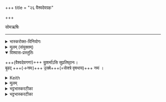 +++
title = "२६ वैश्वदेवग्रहः"

+++

सोमऋषिः

_______
<details><summary>भास्करोक्त-विनियोगः</summary>

1सवितृ-पात्रेण वैश्वदेवं कलशाद् गृह्णाति - सुशर्मेति यजुषा ॥ 
</details>


<details><summary>मूलम् (संयुक्तम्)</summary>

सु॒शर्मा॑ऽसि सुप्रतिष्ठा॒नो बृ॒हदु॒ख्षे नमः॑ ।
</details>

<details open><summary>विश्वास-प्रस्तुतिः</summary>

+++(वैश्वदेवगण!)+++ सु॒शर्मा॑ऽसि सुप्रतिष्ठा॒नः।  
बृ॒हद् +++(→नमः)+++ उ॒ख्षे+++(=सेक्त्रे वृषभाय)+++ नमः॑ ।
</details>

<details><summary>Keith</summary>

Thou givest good protection, and art well established.  
Homage to the great bull!

</details>


<details><summary>मूलम्</summary>

सु॒शर्मा॑ऽसि सुप्रतिष्ठा॒नः।   
बृ॒हदु॒ख्षे नमः॑ ।
</details>

<details><summary>भट्टभास्करटीका</summary>

वैश्वदेवो गण उच्यते । **सुशर्मा** सुसुखः शोभनग्रहो वा त्वमसि । 'सोर्मनसी' इत्युत्तरपदाद्युदात्तत्वम् । 

**सुप्रतिष्ठानः** शोभनं प्रतिष्ठानं प्रतिष्ठा यज्ञाख्या यस्य त्वम् ।  
यद्वा - सुष्टु प्रतिष्ठन्ति सर्वे यागाभिनिवृत्तिद्वारेणेति **सुप्रतिष्ठानः** । 'मन्क्तिन्व्याख्यान' इत्यादिना उत्तरपदान्तोदात्तत्वमकारकादावपि भविष्यति ।   
तस्मै तुभ्यं **उक्षे** सेक्त्रे वृष्टिमुत्पादयित्रे । 'सावेकाचः' इति चतुर्थ्या उदात्तत्वम् । इदं **बृहन् नमः** । 'नञ्सुभ्याम्' इत्युत्तरपदान्तोदात्तत्वम् । अन्नं सोमाख्यं गृह्यते त्वदर्थं गृह्नीमः । यद्वा - सोम एवोच्यते, हे सोम सुशर्मासीत्यादि समानम् । तादृशस्त्वं बृहन्नमः प्रभूतमन्नं अदनीयमस्मै उक्षे वैश्वदेवाय गणाय गृह्यस इति ॥
</details>

<div class="js_include" url="/vedAH_yajuH/taittirIyam/saMhitA/yajuH/sarva-prastutiH/1/4_somAbhiShavAdi/16_vaishvadevagrahaH/eShaH.md"  newLevelForH1="5" includeTitle="false"> </div>  


<details><summary>भट्टभास्करटीका</summary>

2एष ते योनिः इत्यादि व्याख्यातप्रायम् । 'वैश्वदेव्यो वै प्रजा वैश्वदेवः कलशः' इत्यादि ब्राह्मणम्  ॥
</details>
